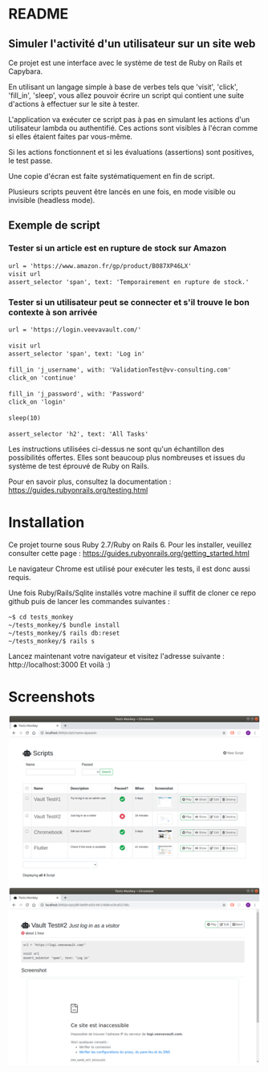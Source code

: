 # README

## Simuler l'activité d'un utilisateur sur un site web

Ce projet est une interface avec le système de test de Ruby on Rails et Capybara.

En utilisant un langage simple à base de verbes tels que 'visit', 'click', 'fill_in', 'sleep', vous allez pouvoir écrire un script qui contient une suite d'actions à effectuer sur le site à tester. 

L'application va exécuter ce script pas à pas en simulant les actions d'un utilisateur lambda ou authentifié. Ces actions sont visibles à l'écran comme si elles étaient faites par vous-même.

Si les actions fonctionnent et si les évaluations (assertions) sont positives, le test passe.

Une copie d'écran est faite systématiquement en fin de script.

Plusieurs scripts peuvent être lancés en une fois, en mode visible ou invisible (headless mode).

## Exemple de script

### Tester si un article est en rupture de stock sur Amazon

```
url = 'https://www.amazon.fr/gp/product/B087XP46LX'
visit url
assert_selector 'span', text: 'Temporairement en rupture de stock.'
```

### Tester si un utilisateur peut se connecter et s'il trouve le bon contexte à son arrivée

```
url = 'https://login.veevavault.com/'

visit url
assert_selector 'span', text: 'Log in'

fill_in 'j_username', with: 'ValidationTest@vv-consulting.com'
click_on 'continue'

fill_in 'j_password', with: 'Password'
click_on 'login'

sleep(10)

assert_selector 'h2', text: 'All Tasks'
```

Les instructions utilisées ci-dessus ne sont qu'un échantillon des possibilités offertes. Elles sont beaucoup plus nombreuses et issues du système de test éprouvé de Ruby on Rails. 

Pour en savoir plus, consultez la documentation : https://guides.rubyonrails.org/testing.html

# Installation

Ce projet tourne sous Ruby 2.7/Ruby on Rails 6. Pour les installer, veuillez consulter cette page : https://guides.rubyonrails.org/getting_started.html

Le navigateur Chrome est utilisé pour exécuter les tests, il est donc aussi requis.

Une fois Ruby/Rails/Sqlite installés votre machine il suffit de cloner ce repo github puis de lancer les commandes suivantes :

```
~$ cd tests_monkey
~/tests_monkey/$ bundle install
~/tests_monkey/$ rails db:reset
~/tests_monkey/$ rails s
```

Lancez maintenant votre navigateur et visitez l'adresse suivante : http://localhost:3000
Et voilà :)

# Screenshots
![screenshot1](https://github.com/philippe-nougaillon/Tests_monkey/blob/master/public/Capture2020-06-22_11-17-48.png)
![screenshot2](https://github.com/philippe-nougaillon/Tests_monkey/blob/master/public/Capture2020-06-22_11-57-59.png)